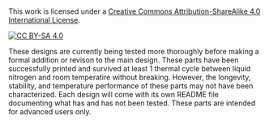 # 

This work is licensed under a
[Creative Commons Attribution-ShareAlike 4.0 International License][cc-by-sa].

[![CC BY-SA 4.0][cc-by-sa-image]][cc-by-sa]

[cc-by-sa]: http://creativecommons.org/licenses/by-sa/4.0/
[cc-by-sa-image]: https://licensebuttons.net/l/by-sa/4.0/88x31.png
[cc-by-sa-shield]: https://img.shields.io/badge/License-CC%20BY--SA%204.0-lightgrey.svg

These designs are currently being tested more thoroughly before making a formal addition or revison to the main design. These parts have been successfully printed and survived at least 1 thermal cycle between liquid nitrogen and room temperatire without breaking. 
However, the longevity, stability, and temperature performance of these parts may not have been characterized. Each design will come with its own README file documenting what has and has not been tested. These parts are intended for advanced users only.
